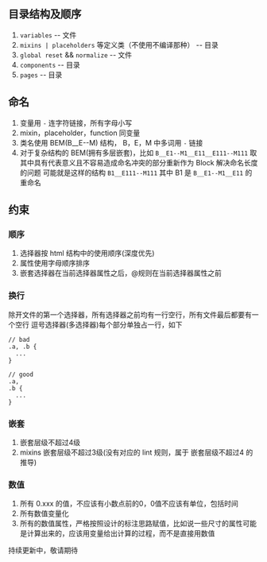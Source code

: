 ## 目录结构及顺序
1. `variables` -- 文件
1. `mixins | placeholders` 等定义类（不使用不编译那种） -- 目录
1. `global reset` && `normalize` -- 文件
1. `components` -- 目录
1. `pages` -- 目录

## 命名
1. 变量用 `-` 连字符链接，所有字母小写
1. mixin，placeholder，function 同变量
1. 类名使用 BEM(B__E--M) 结构， B，E，M 中多词用 `-` 链接
1. 对于复杂结构的 BEM(拥有多层嵌套)，比如 `B__E1--M1__E11__E111--M111` 取其中具有代表意义且不容易造成命名冲突的部分重新作为 Block 解决命名长度的问题
   可能就是这样的结构 `B1__E111--M111` 其中 B1 是 `B__E1--M1__E11` 的重命名


## 约束
### 顺序
1. 选择器按 html 结构中的使用顺序(深度优先)
1. 属性使用字母顺序排序
1. 嵌套选择器在当前选择器属性之后，@规则在当前选择器属性之前

### 换行
除开文件的第一个选择器，所有选择器之前均有一行空行，所有文件最后都要有一个空行
逗号选择器(多选择器)每个部分单独占一行，如下
```
// bad
.a, .b {
  ...
}

// good
.a,
.b {
  ...
}
```

### 嵌套
1. 嵌套层级不超过4级
2. mixins 嵌套层级不超过3级(没有对应的 lint 规则，属于 嵌套层级不超过4 的推导)

### 数值
1. 所有 0.xxx 的值，不应该有小数点前的0，0值不应该有单位，包括时间
1. 所有数值变量化
1. 所有的数值属性，严格按照设计的标注思路赋值，比如说一些尺寸的属性可能是计算出来的，应该用变量给出计算的过程，而不是直接用数值

持续更新中，敬请期待
